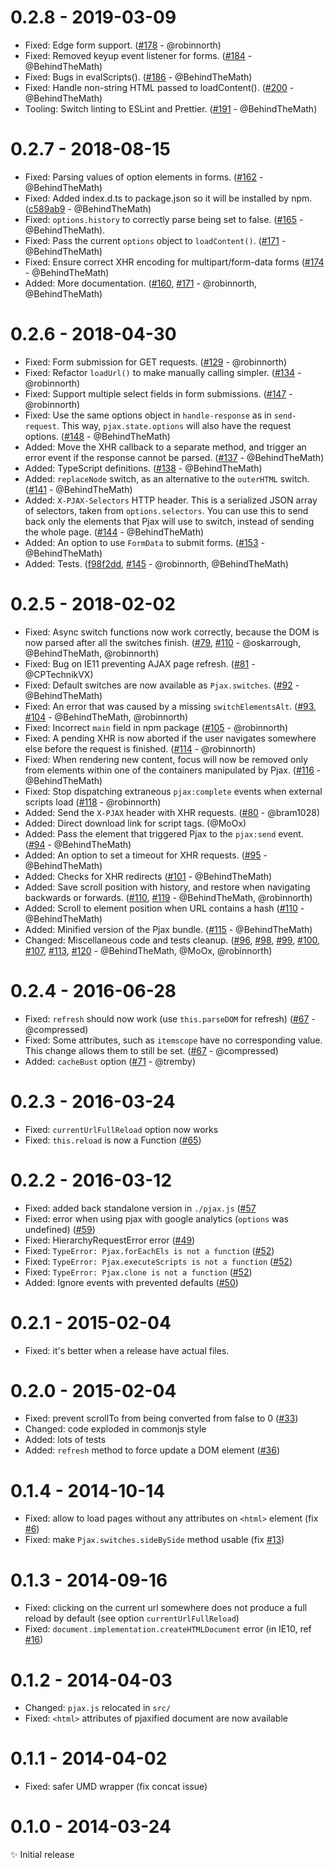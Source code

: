 # 0.2.8 - 2019-03-09

- Fixed: Edge form support.
  ([#178](https://github.com/MoOx/pjax/pull/178) - @robinnorth)
- Fixed: Removed keyup event listener for forms.
  ([#184](https://github.com/MoOx/pjax/pull/184) - @BehindTheMath)
- Fixed: Bugs in evalScripts().
  ([#186](https://github.com/MoOx/pjax/pull/186) - @BehindTheMath)
- Fixed: Handle non-string HTML passed to loadContent().
  ([#200](https://github.com/MoOx/pjax/pull/200) - @BehindTheMath)
- Tooling: Switch linting to ESLint and Prettier.
  ([#191](https://github.com/MoOx/pjax/pull/191) - @BehindTheMath)

# 0.2.7 - 2018-08-15

- Fixed: Parsing values of option elements in forms.
  ([#162](https://github.com/MoOx/pjax/pull/162) - @BehindTheMath)
- Fixed: Added index.d.ts to package.json so it will be installed by npm.
  ([c589ab9](https://github.com/MoOx/pjax/commit/c589ab9c25bee6161bf3e557eaca44e51c14fb89) - @BehindTheMath)
- Fixed: `options.history` to correctly parse being set to false.
  ([#165](https://github.com/MoOx/pjax/pull/165) - @BehindTheMath).
- Fixed: Pass the current `options` object to `loadContent()`.
  ([#171](https://github.com/MoOx/pjax/pull/171) - @BehindTheMath)
- Fixed: Ensure correct XHR encoding for multipart/form-data forms
  ([#174](https://github.com/MoOx/pjax/pull/174) - @BehindTheMath)
- Added: More documentation.
  ([#160](https://github.com/MoOx/pjax/pull/160), [#171](https://github.com/MoOx/pjax/pull/171) - @robinnorth, @BehindTheMath)

# 0.2.6 - 2018-04-30

- Fixed: Form submission for GET requests.
  ([#129](https://github.com/MoOx/pjax/pull/129) - @robinnorth)
- Fixed: Refactor `loadUrl()` to make manually calling simpler.
  ([#134](https://github.com/MoOx/pjax/pull/134) - @robinnorth)
- Fixed: Support multiple select fields in form submissions.
  ([#147](https://github.com/MoOx/pjax/pull/147) - @robinnorth)
- Fixed: Use the same options object in `handle-response` as in `send-request`. This way, `pjax.state.options` will also have the request options.
  ([#148](https://github.com/MoOx/pjax/pull/148) - @BehindTheMath)
- Added: Move the XHR callback to a separate method, and trigger an error event if the response cannot be parsed.
  ([#137](https://github.com/MoOx/pjax/pull/137) - @BehindTheMath)
- Added: TypeScript definitions.
  ([#138](https://github.com/MoOx/pjax/pull/138) - @BehindTheMath)
- Added: `replaceNode` switch, as an alternative to the `outerHTML` switch.
  ([#141](https://github.com/MoOx/pjax/pull/141) - @BehindTheMath)
- Added: `X-PJAX-Selectors` HTTP header. This is a serialized JSON array of selectors, taken from `options.selectors`. You can use this to send back only the elements that Pjax will use to switch, instead of sending the whole page.
  ([#144](https://github.com/MoOx/pjax/pull/144) - @BehindTheMath)
- Added: An option to use `FormData` to submit forms.
  ([#153](https://github.com/MoOx/pjax/pull/153) - @BehindTheMath)
- Added: Tests.
  ([f98f2dd](https://github.com/MoOx/pjax/commit/f98f2dd63b48113ff91b6bd8808257bfc723ef6b), [#145](https://github.com/MoOx/pjax/pull/145) - @robinnorth, @BehindTheMath)

# 0.2.5 - 2018-02-02

- Fixed: Async switch functions now work correctly, because the DOM is now parsed after all the switches finish.
  ([#79](https://github.com/MoOx/pjax/pull/79), [#110](https://github.com/MoOx/pjax/pull/110) - @oskarrough, @BehindTheMath, @robinnorth)
- Fixed: Bug on IE11 preventing AJAX page refresh.
  ([#81](https://github.com/MoOx/pjax/pull/81) - @CPTechnikVX)
- Fixed: Default switches are now available as `Pjax.switches`.
  ([#92](https://github.com/MoOx/pjax/pull/92) - @BehindTheMath)
- Fixed: An error that was caused by a missing `switchElementsAlt`.
  ([#93](https://github.com/MoOx/pjax/pull/93), [#104](https://github.com/MoOx/pjax/pull/104) - @BehindTheMath, @robinnorth)
- Fixed: Incorrect `main` field in npm package
  ([#105](https://github.com/MoOx/pjax/pull/105) - @robinnorth)
- Fixed: A pending XHR is now aborted if the user navigates somewhere else before the request is finished.
  ([#114](https://github.com/MoOx/pjax/pull/114) - @robinnorth)
- Fixed: When rendering new content, focus will now be removed only from elements within one of the containers manipulated by Pjax.
  ([#116](https://github.com/MoOx/pjax/pull/116) - @BehindTheMath)
- Fixed: Stop dispatching extraneous `pjax:complete` events when external scripts load
  ([#118](https://github.com/MoOx/pjax/pull/118) - @robinnorth)
- Added: Send the `X-PJAX` header with XHR requests.
  ([#80](https://github.com/MoOx/pjax/pull/80) - @bram1028)
- Added: Direct download link for script tags. (@MoOx)
- Added: Pass the element that triggered Pjax to the `pjax:send` event.
  ([#94](https://github.com/MoOx/pjax/pull/94) - @BehindTheMath)
- Added: An option to set a timeout for XHR requests.
  ([#95](https://github.com/MoOx/pjax/pull/95) - @BehindTheMath)
- Added: Checks for XHR redirects
  ([#101](https://github.com/MoOx/pjax/pull/101) - @BehindTheMath)
- Added: Save scroll position with history, and restore when navigating backwards or forwards.
  ([#110](https://github.com/MoOx/pjax/pull/110), [#119](https://github.com/MoOx/pjax/pull/119) - @BehindTheMath, @robinnorth)
- Added: Scroll to element position when URL contains a hash
  ([#110](https://github.com/MoOx/pjax/pull/110) - @BehindTheMath)
- Added: Minified version of the Pjax bundle.
  ([#115](https://github.com/MoOx/pjax/pull/115) - @BehindTheMath)
- Changed: Miscellaneous code and tests cleanup.
  ([#96](https://github.com/MoOx/pjax/pull/96), [#98](https://github.com/MoOx/pjax/pull/98), [#99](https://github.com/MoOx/pjax/pull/99), [#100](https://github.com/MoOx/pjax/pull/1070), [#107](https://github.com/MoOx/pjax/pull/107), [#113](https://github.com/MoOx/pjax/pull/113), [#120](https://github.com/MoOx/pjax/pull/120) - @BehindTheMath, @MoOx, @robinnorth)

# 0.2.4 - 2016-06-28

- Fixed: ``refresh`` should now work (use `this.parseDOM` for refresh)
  ([#67](https://github.com/MoOx/pjax/pull/67) - @compressed)
- Fixed: Some attributes, such as `itemscope` have no corresponding value.
  This change allows them to still be set.
  ([#67](https://github.com/MoOx/pjax/pull/67) - @compressed)
- Added: ``cacheBust`` option
  ([#71](https://github.com/MoOx/pjax/pull/71) - @tremby)

# 0.2.3 - 2016-03-24

- Fixed: ``currentUrlFullReload`` option now works
- Fixed: ``this.reload`` is now a Function
  ([#65](https://github.com/MoOx/pjax/issues/65))

# 0.2.2 - 2016-03-12

- Fixed: added back standalone version in `./pjax.js`
([#57](https://github.com/MoOx/pjax/issues/57)
- Fixed: error when using pjax with google analytics (``options`` was undefined)
([#59](https://github.com/MoOx/pjax/pull/59))
- Fixed: HierarchyRequestError error
([#49](https://github.com/MoOx/pjax/pull/49))
- Fixed: ``TypeError: Pjax.forEachEls is not a function``
([#52](https://github.com/MoOx/pjax/pull/52))
- Fixed: ``TypeError: Pjax.executeScripts is not a function``
([#52](https://github.com/MoOx/pjax/pull/52))
- Fixed: ``TypeError: Pjax.clone is not a function``
([#52](https://github.com/MoOx/pjax/pull/52))
- Added: Ignore events with prevented defaults
([#50](https://github.com/MoOx/pjax/pull/50))

# 0.2.1 - 2015-02-04

- Fixed: it's better when a release have actual files.

# 0.2.0 - 2015-02-04

- Fixed: prevent scrollTo from being converted from false to 0 ([#33](https://github.com/MoOx/pjax/pull/33))
- Changed: code exploded in commonjs style
- Added: lots of tests
- Added: `refresh` method to force update a DOM element ([#36](https://github.com/MoOx/pjax/pull/36))

# 0.1.4 - 2014-10-14

- Fixed: allow to load pages without any attributes on `<html>` element (fix [#6](https://github.com/MoOx/pjax/issues/6))
- Fixed: make `Pjax.switches.sideBySide` method usable (fix [#13](https://github.com/MoOx/pjax/issues/13))

# 0.1.3 - 2014-09-16

- Fixed: clicking on the current url somewhere does not produce a full reload by default (see option `currentUrlFullReload`)
- Fixed: `document.implementation.createHTMLDocument` error (in IE10, ref [#16](https://github.com/MoOx/pjax/pull/16))

# 0.1.2 - 2014-04-03

- Changed: `pjax.js` relocated in `src/`
- Fixed: `<html>` attributes of pjaxified document are now available

# 0.1.1 - 2014-04-02

- Fixed: safer UMD wrapper (fix concat issue)

# 0.1.0 - 2014-03-24

✨ Initial release
